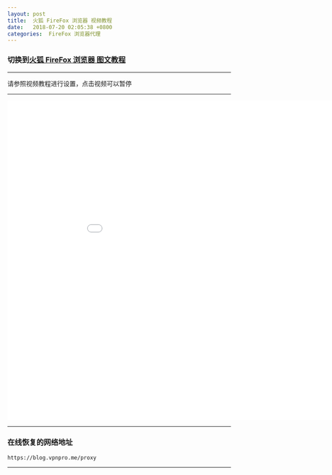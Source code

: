 ```yaml
---
layout: post
title:  火狐 FireFox 浏览器 视频教程
date:   2018-07-20 02:05:38 +0800
categories:  FireFox 浏览器代理
---
```


### 切换到[火狐 FireFox 浏览器 **图文教程**](/2018/07/firefox_txt/ "FireFox")

****

请参照视频教程进行设置，点击视频可以暂停

****
<iframe width="960" height="720" src="/files/FireFox.webm" frameborder="0" allow="autoplay; encrypted-media" allowfullscreen></iframe>

****

### 在线恢复的网络地址

```
https://blog.vpnpro.me/proxy
```
****